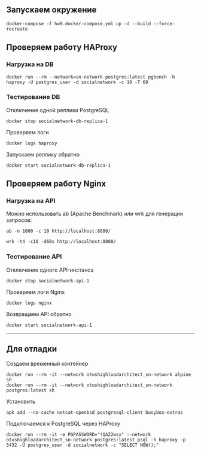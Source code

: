 ## Запускаем окружение

```shell
docker-compose -f hw9.docker-compose.yml up -d --build --force-recreate
```

## Проверяем работу HAProxy

### Нагрузка на DB

```shell
docker run --rm --network=sn-network postgres:latest pgbench -h haproxy -U postgres_user -d socialnetwork -c 10 -T 60
```

### Тестирование DB

Отключение одной реплики PostgreSQL
```shell
docker stop socialnetwork-db-replica-1
```

Проверяем логи
```shell
docker logs haproxy
```

Запускаем реплику обратно
```shell
docker start socialnetwork-db-replica-1
```

## Проверяем работу Nginx

### Нагрузка на API

Можно использовать ab (Apache Benchmark) или wrk для генерации запросов:
```shell
ab -n 1000 -c 10 http://localhost:8080/

wrk -t4 -c10 -d60s http://localhost:8080/
```

### Тестирование API

Отключение одного API-инстанса
```shell
docker stop socialnetwork-api-1
```

Проверяем логи Nginx
```shell
docker logs nginx
```

Возвращаем API обратно
```shell
docker start socialnetwork-api-1
```



-----------
Для отладки
-----------

Создаем временный контейнер
```shell
docker run --rm -it --network otushighloadarchitect_sn-network alpine sh
docker run --rm -it --network otushighloadarchitect_sn-network postgres:latest sh
```

Установить
```shell
apk add --no-cache netcat-openbsd postgresql-client busybox-extras
```

Подключаемся к PostgreSQL через HAProxy
```shell
docker run --rm -it -e PGPASSWORD="!QAZ2wsx" --network otushighloadarchitect_sn-network postgres:latest psql -h haproxy -p 5432 -U postgres_user -d socialnetwork -c "SELECT NOW();"
```